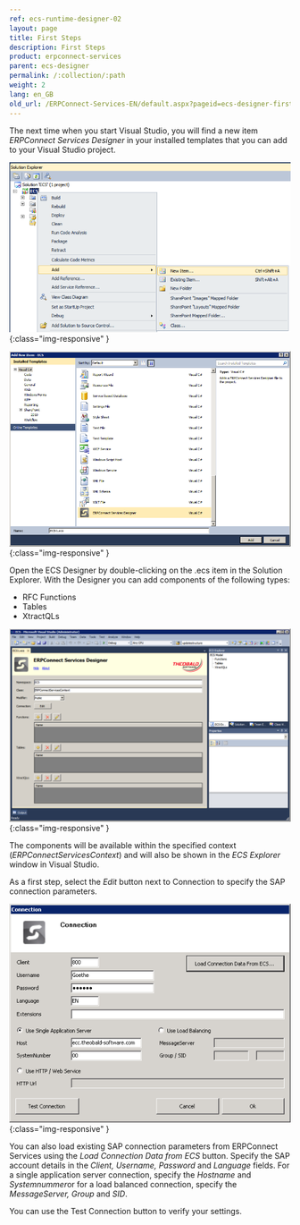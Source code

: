 ```yaml
---
ref: ecs-runtime-designer-02
layout: page
title: First Steps
description: First Steps
product: erpconnect-services
parent: ecs-designer
permalink: /:collection/:path
weight: 2
lang: en_GB
old_url: /ERPConnect-Services-EN/default.aspx?pageid=ecs-designer-first-steps
---
```


The next time when you start Visual Studio, you will find a new item *ERPConnect Services Designer* in your installed templates that you can add to your Visual Studio project.

![ECS-Designer-New-Item-01](/img/content/ECS-Designer-New-Item-01.png){:class="img-responsive" }

![ECS-Designer-New-Item-02](/img/content/ECS-Designer-New-Item-02.png){:class="img-responsive" }

Open the ECS Designer by double-clicking on the .ecs item in the Solution Explorer. With the Designer you can add components of the following types:

- RFC Functions
- Tables
- XtractQLs

![ECS-Designer-New-Item-03](/img/content/ECS-Designer-New-Item-03.png){:class="img-responsive" }

The components will be available within the specified context (*ERPConnectServicesContext*) and will also be shown in the *ECS Explorer* window in Visual Studio.

As a first step, select the *Edit* button next to Connection to specify the SAP connection parameters.

![ECS-Designer-Connection](/img/content/ECS-Designer-Connection.png){:class="img-responsive" }

You can also load existing SAP connection parameters from ERPConnect Services using the *Load Connection Data from ECS* button.
Specify the SAP account details in the *Client, Username, Password* and *Language* fields. For a single application server connection, specify the *Hostname* and *Systemnummer*or for a load balanced connection, specify the *MessageServer, Group* and *SID*.

You can use the Test Connection button to verify your settings.